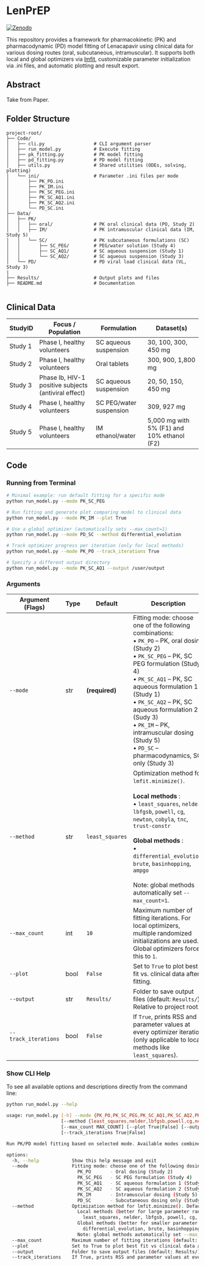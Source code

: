# LenPrEP

[![Zenodo](https://img.shields.io/badge/Zonodo-doi:10.5281/zenodo.14154555-green)](https://doi.org/10.5281/zenodo.16612336)

This repository provides a framework for pharmacokinetic (PK) and pharmacodynamic (PD) model fitting of Lenacapavir using clinical data for various dosing routes (oral, subcutaneous, intramuscular). It supports both local and global optimizers via [lmfit](https://lmfit.github.io/lmfit-py/), customizable parameter initialization via .ini files, and automatic plotting and result export.

## Abstract

Take from Paper.

## Folder Structure

```
project-root/
├── Code/
│   ├── cli.py                  # CLI argument parser
│   ├── run_model.py            # Execute fitting
│   ├── pk_fitting.py           # PK model fitting
│   ├── pd_fitting.py           # PD model fitting
│   ├── utils.py                # Shared utilities (ODEs, solving, plotting)
│   └── ini/                    # Parameter .ini files per mode
│       ├── PK_PO.ini
│       ├── PK_IM.ini
│       ├── PK_SC_PEG.ini
│       ├── PK_SC_AQ1.ini
│       ├── PK_SC_AQ2.ini
│       └── PD_SC.ini
├── Data/
│   ├── PK/
│   │   ├── oral/               # PK oral clinical data (PO, Study 2)
│   │   ├── IM/                 # PK intramuscular clinical data (IM, Study 5)
│   │   └── SC/                 # PK subcutaneous formulations (SC)
│   │       ├── SC_PEG/         # PEG/water solution (Study 4)
│   │       ├── SC_AQ1/         # SC aqueous suspension (Study 1)
│   │       └── SC_AQ2/         # SC aqueous suspension (Study 3)
│   └── PD/                     # PD viral load clinical data (VL, Study 3)
|
├── Results/                    # Output plots and files
├── README.md                   # Documentation


```

## Clinical Data

| StudyID | Focus / Population                                   | Formulation             | Dataset(s)                                   |
| -------- | ---------------------------------------------------- | ----------------------- | -------------------------------------------- |
| Study 1  | Phase I, healthy volunteers                          | SC aqueous suspension   | 30, 100, 300, 450 mg                         |
| Study 2  | Phase I, healthy volunteers                          | Oral tablets            | 300, 900, 1,800 mg                           |
| Study 3  | Phase Ib, HIV-1 positive subjects (antiviral effect) | SC aqueous suspension   | 20, 50, 150, 450 mg                          |
| Study 4  | Phase I, healthy volunteers                          | SC PEG/water suspension | 309, 927 mg                                  |
| Study 5  | Phase I, healthy volunteers                          | IM ethanol/water        | 5,000 mg with 5% (F1) and 10% ethanol (F2)   |


## Code

### Running from Terminal

```bash
# Minimal example: run default fitting for a specific mode
python run_model.py --mode PK_SC_PEG

# Run fitting and generate plot comparing model to clinical data
python run_model.py --mode PK_IM --plot True

# Use a global optimizer (automatically sets --max_count=1)
python run_model.py --mode PD_SC --method differential_evolution

# Track optimizer progress per iteration (only for local methods)
python run_model.py --mode PK_PO --track_iterations True

# Specify a different output directory
python run_model.py --mode PK_SC_AQ1 --output /user/output

```

### Arguments

| Argument (Flags)        | Type | Default         | Description                                                                                                                                                                                                                                                                                                                                                                                                  |
| ----------------------- | ---- | --------------- | ------------------------------------------------------------------------------------------------------------------------------------------------------------------------------------------------------------------------------------------------------------------------------------------------------------------------------------------------------------------------------------------------------------ |
| `--mode`             | str  | **(required)**  | Fitting mode: choose one of the following combinations:<br>• `PK_PO` – PK, oral dosing (Study 2)<br>• `PK_SC_PEG` – PK, SC PEG formulation (Study 4)<br>• `PK_SC_AQ1` – PK, SC aqueous formulation 1 (Study 1)<br>• `PK_SC_AQ2` – PK, SC aqueous formulation 2 (Sudy 3)<br>• `PK_IM` – PK, intramuscular dosing (Study 5)<br>• `PD_SC` – pharmacodynamics, SC only (Study 3)                                                                             |
| `--method`           | str  | `least_squares` | Optimization method for `lmfit.minimize()`.<br><br>**Local methods** :<br>• `least_squares`, `nelder`, `lbfgsb`, `powell`, `cg`, `newton`, `cobyla`, `tnc`, `trust-constr`<br><br>**Global methods** :<br>• `differential_evolution`, `brute`, `basinhopping`, `ampgo`<br><br>Note: global methods automatically set `--max_count=1`. |
| `--max_count`        | int  | `10`            | Maximum number of fitting iterations. For local optimizers, multiple randomized initializations are used. Global optimizers force this to `1`.                                                                                                                                                                                                                                                               |
| `--plot`             | bool | `False`         | Set to `True` to plot best fit vs. clinical data after fitting.                                                                                                                                                                                                                                                                                                                                              |
| `--output`           | str  | `Results/`      | Folder to save output files (default: `Results/`). Relative to project root.                                                                                                                                                                                                                                                                                                                                 |
| `--track_iterations` | bool | `False`         | If `True`, prints RSS and parameter values at every optimizer iteration (only applicable to local methods like `least_squares`).                                                                                                                                                                                                                                                                             |

### Show CLI Help

To see all available options and descriptions directly from the command line:

```bash
python run_model.py --help

usage: run_model.py [-h] --mode {PK_PO,PK_SC_PEG,PK_SC_AQ1,PK_SC_AQ2,PK_IM,PD_SC}
                    [--method {least_squares,nelder,lbfgsb,powell,cg,newton,cobyla,tnc,trust-constr,differential_evolution,brute,basinhopping,ampgo}]
                    [--max_count MAX_COUNT] [--plot True|False] [--output OUTPUT]
                    [--track_iterations True|False]

Run PK/PD model fitting based on selected mode. Available modes combine the model type (PK or PD) with the dosing route.

options:
  -h, --help            Show this help message and exit
  --mode                Fitting mode: choose one of the following dosings:
                          PK_PO       - Oral dosing (Study 2)
                          PK_SC_PEG   - SC PEG formulation (Study 4)
                          PK_SC_AQ1   - SC aqueous formulation 1 (Study 1)
                          PK_SC_AQ2   - SC aqueous formulation 2 (Study 3)
                          PK_IM       - Intramuscular dosing (Study 5)
                          PD_SC       - Subcutaneous dosing only (Study 3)
  --method              Optimization method for lmfit.minimize(). Default: least_squares.
                          Local methods (better for large parameter ranges):
                            least_squares, nelder, lbfgsb, powell, cg, newton, cobyla, tnc, trust-constr
                          Global methods (better for smaller parameter ranges):
                            differential_evolution, brute, basinhopping, ampgo
                          Note: global methods automatically set --max_count=1.
  --max_count           Maximum number of fitting iterations (default: 10)
  --plot                Set to True to plot best fit vs clinical data after fitting (default: False)
  --output              Folder to save output files (default: Results/)
  --track_iterations    If True, prints RSS and parameter values at every optimizer iteration (only for local methods)

```

